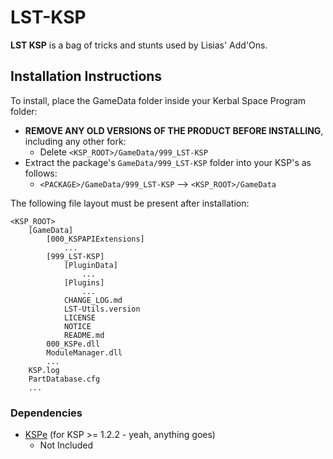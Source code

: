 # LST-KSP

**LST KSP** is a bag of tricks and stunts used by Lisias' Add'Ons.


## Installation Instructions

To install, place the GameData folder inside your Kerbal Space Program folder:

* **REMOVE ANY OLD VERSIONS OF THE PRODUCT BEFORE INSTALLING**, including any other fork:
	+ Delete `<KSP_ROOT>/GameData/999_LST-KSP`
* Extract the package's `GameData/999_LST-KSP` folder into your KSP's as follows:
	+ `<PACKAGE>/GameData/999_LST-KSP` --> `<KSP_ROOT>/GameData`

The following file layout must be present after installation:

```
<KSP_ROOT>
	[GameData]
		[000_KSPAPIExtensions]
			...
		[999_LST-KSP]
			[PluginData]
				...
			[Plugins]
				...
			CHANGE_LOG.md
			LST-Utils.version
			LICENSE
			NOTICE
			README.md
		000_KSPe.dll
		ModuleManager.dll
		...
	KSP.log
	PartDatabase.cfg
	...
```

### Dependencies

* [KSPe](https://github.com/net-lisias-ksp/KSPAPIExtensions/releases/) (for KSP >= 1.2.2 - yeah, anything goes)
	+ Not Included
